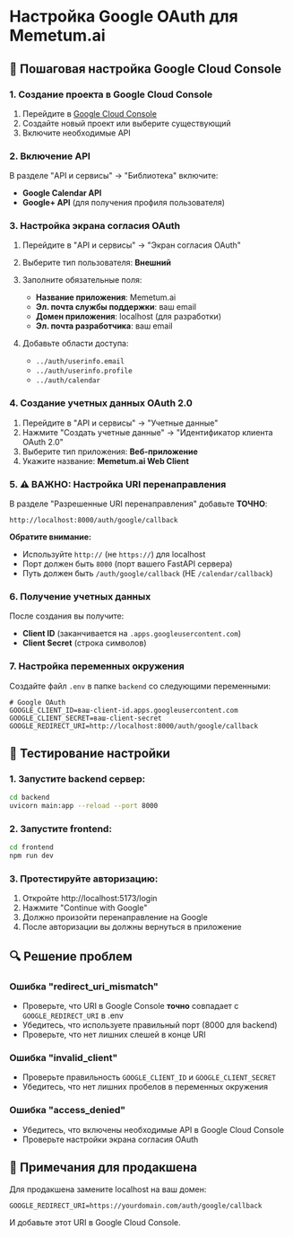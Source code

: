 # Настройка Google OAuth для Memetum.ai

## 🔧 Пошаговая настройка Google Cloud Console

### 1. Создание проекта в Google Cloud Console

1. Перейдите в [Google Cloud Console](https://console.cloud.google.com/)
2. Создайте новый проект или выберите существующий
3. Включите необходимые API

### 2. Включение API

В разделе "API и сервисы" → "Библиотека" включите:

- **Google Calendar API**
- **Google+ API** (для получения профиля пользователя)

### 3. Настройка экрана согласия OAuth

1. Перейдите в "API и сервисы" → "Экран согласия OAuth"
2. Выберите тип пользователя: **Внешний**
3. Заполните обязательные поля:

   - **Название приложения**: Memetum.ai
   - **Эл. почта службы поддержки**: ваш email
   - **Домен приложения**: localhost (для разработки)
   - **Эл. почта разработчика**: ваш email

4. Добавьте области доступа:
   - `../auth/userinfo.email`
   - `../auth/userinfo.profile`
   - `../auth/calendar`

### 4. Создание учетных данных OAuth 2.0

1. Перейдите в "API и сервисы" → "Учетные данные"
2. Нажмите "Создать учетные данные" → "Идентификатор клиента OAuth 2.0"
3. Выберите тип приложения: **Веб-приложение**
4. Укажите название: **Memetum.ai Web Client**

### 5. ⚠️ ВАЖНО: Настройка URI перенаправления

В разделе "Разрешенные URI перенаправления" добавьте **ТОЧНО**:

```
http://localhost:8000/auth/google/callback
```

**Обратите внимание:**

- Используйте `http://` (не `https://`) для localhost
- Порт должен быть `8000` (порт вашего FastAPI сервера)
- Путь должен быть `/auth/google/callback` (НЕ `/calendar/callback`)

### 6. Получение учетных данных

После создания вы получите:

- **Client ID** (заканчивается на `.apps.googleusercontent.com`)
- **Client Secret** (строка символов)

### 7. Настройка переменных окружения

Создайте файл `.env` в папке `backend` со следующими переменными:

```env
# Google OAuth
GOOGLE_CLIENT_ID=ваш-client-id.apps.googleusercontent.com
GOOGLE_CLIENT_SECRET=ваш-client-secret
GOOGLE_REDIRECT_URI=http://localhost:8000/auth/google/callback
```

## 🚀 Тестирование настройки

### 1. Запустите backend сервер:

```bash
cd backend
uvicorn main:app --reload --port 8000
```

### 2. Запустите frontend:

```bash
cd frontend
npm run dev
```

### 3. Протестируйте авторизацию:

1. Откройте http://localhost:5173/login
2. Нажмите "Continue with Google"
3. Должно произойти перенаправление на Google
4. После авторизации вы должны вернуться в приложение

## 🔍 Решение проблем

### Ошибка "redirect_uri_mismatch"

- Проверьте, что URI в Google Console **точно** совпадает с `GOOGLE_REDIRECT_URI` в .env
- Убедитесь, что используете правильный порт (8000 для backend)
- Проверьте, что нет лишних слешей в конце URI

### Ошибка "invalid_client"

- Проверьте правильность `GOOGLE_CLIENT_ID` и `GOOGLE_CLIENT_SECRET`
- Убедитесь, что нет лишних пробелов в переменных окружения

### Ошибка "access_denied"

- Убедитесь, что включены необходимые API в Google Cloud Console
- Проверьте настройки экрана согласия OAuth

## 📝 Примечания для продакшена

Для продакшена замените localhost на ваш домен:

```env
GOOGLE_REDIRECT_URI=https://yourdomain.com/auth/google/callback
```

И добавьте этот URI в Google Cloud Console.
